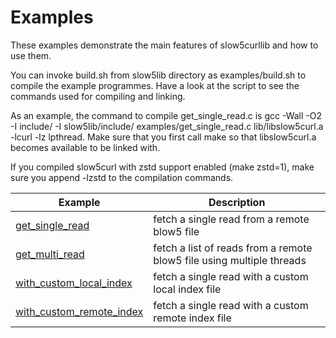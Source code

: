 # Examples

These examples demonstrate the main features of slow5curllib and how to use them.

You can invoke build.sh from slow5lib directory as examples/build.sh to compile the example programmes. Have a look at the script to see the commands used for compiling and linking.

As an example, the command to compile get_single_read.c is gcc -Wall -O2 -I include/ -I slow5lib/include/ examples/get_single_read.c lib/libslow5curl.a -lcurl -lz lpthread. Make sure that you first call make so that libslow5curl.a becomes available to be linked with.

If you compiled slow5curl with zstd support enabled (make zstd=1), make sure you append -lzstd to the compilation commands.

Example | Description
--- | ---
[get_single_read](../examples/get_single_read.c) | fetch a single read from a remote blow5 file
[get_multi_read](../examples/get_multi_read.c) | fetch a list of reads from a remote blow5 file using multiple threads
[with_custom_local_index](../examples/with_custom_local_index.c) | fetch a single read with a custom local index file
[with_custom_remote_index](../examples/with_custom_remote_index.c) | fetch a single read with a custom remote index file
